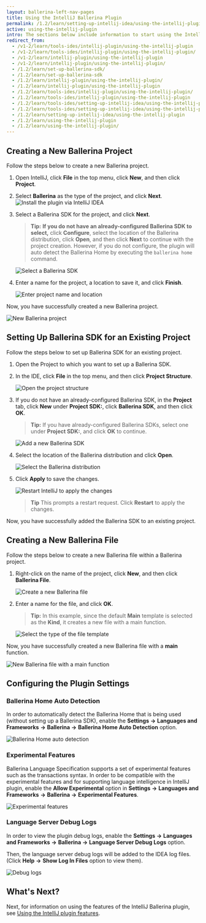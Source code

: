 ```yaml
---
layout: ballerina-left-nav-pages
title: Using the IntelliJ Ballerina Plugin
permalink: /1.2/learn/setting-up-intellij-idea/using-the-intellij-plugin/
active: using-the-intellij-plugin
intro: The sections below include information to start using the IntelliJ Ballerina plugin after installing it.
redirect_from:
  - /v1-2/learn/tools-ides/intellij-plugin/using-the-intellij-plugin
  - /v1-2/learn/tools-ides/intellij-plugin/using-the-intellij-plugin/
  - /v1-2/learn/intellij-plugin/using-the-intellij-plugin
  - /v1-2/learn/intellij-plugin/using-the-intellij-plugin/
  - /1.2/learn/set-up-ballerina-sdk/
  - /1.2/learn/set-up-ballerina-sdk
  - /1.2/learn/intellij-plugin/using-the-intellij-plugin/
  - /1.2/learn/intellij-plugin/using-the-intellij-plugin
  - /1.2/learn/tools-ides/intellij-plugin/using-the-intellij-plugin/
  - /1.2/learn/tools-ides/intellij-plugin/using-the-intellij-plugin
  - /1.2/learn/tools-ides/setting-up-intellij-idea/using-the-intellij-plugin
  - /1.2/learn/tools-ides/setting-up-intellij-idea/using-the-intellij-plugin/
  - /1.2/learn/setting-up-intellij-idea/using-the-intellij-plugin
  - /1.2/learn/using-the-intellij-plugin
  - /1.2/learn/using-the-intellij-plugin/
---
```


## Creating a New Ballerina Project

Follow the steps below to create a new Ballerina project.

1. Open IntelliJ, click **File** in the top menu, click **New**, and then click **Project**.

2. Select **Ballerina** as the type of the project, and click **Next**.
![Install the plugin via IntelliJ IDEA](/1.2/learn/images/select-project-type.png)

3. Select a Ballerina SDK for the project, and click **Next**.

    >**Tip:** **If you do not have an already-configured Ballerina SDK to select,** click **Configure**, select the location of the Ballerina distribution, click **Open**, and then click **Next** to continue with the project creation. However, if you do not configure, the plugin will auto detect the Ballerina Home by executing the `ballerina home` command.

    ![Select a Ballerina SDK](/1.2/learn/images/select-sdk.png)
   
4. Enter a name for the project, a location to save it, and click **Finish**.

    ![Enter project name and location](/1.2/learn/images/enter-project-name-and-location.png)

Now, you have successfully created a new Ballerina project.

![New Ballerina project](/1.2/learn/images/new-ballerina-project.png)

## Setting Up Ballerina SDK for an Existing Project

Follow the steps below to set up Ballerina SDK for an existing project.

1. Open the Project to which you want to set up a Ballerina SDK.
2. In the IDE, click **File** in the top menu, and then click **Project Structure**.

    ![Open the project structure](/1.2/learn/images/open-project-structure.png)
3. If you do not have an already-configured Ballerina SDK, in the **Project** tab, click **New** under **Project SDK:**, click **Ballerina SDK**, and then click **OK**. 

    >**Tip:** If you have already-configured Ballerina SDKs, select one under **Project SDK:**, and click **OK** to continue.

    ![Add a new Ballerina SDK](/1.2/learn/images/add-new-sdk.png)
4. Select the location of the Ballerina distribution and click **Open**.

    ![Select the Ballerina distribution](/1.2/learn/images/select-ballerina-distribution.png)
5. Click **Apply** to save the changes.

    ![Restart IntelliJ to apply the changes](/1.2/learn/images/apply-changes.png)

    >**Tip** This prompts a restart request. Click **Restart** to apply the changes.

 Now, you have successfully added the Ballerina SDK to an existing project.

## Creating a New Ballerina File

Follow the steps below to create a new Ballerina file within a Ballerina project.

1. Right-click on the name of the project, click **New**, and then click **Ballerina File**.

    ![Create a new Ballerina file](/1.2/learn/images/create-new-ballerina-file.png)

2. Enter a name for the file, and click **OK**. 

    > **Tip:** In this example, since the default **Main** template is selected as the **Kind**, it creates a new file with a main function.

    ![Select the type of the file template](/1.2/learn/images/select-file-kind.png)

Now, you have successfully created a new Ballerina file with a **main** function.

![New Ballerina file with a main function](/1.2/learn/images/new-ballerina-file-with-main-function.png)

## Configuring the Plugin Settings

### Ballerina Home Auto Detection

In order to automatically detect the Ballerina Home that is being used (without setting up a Ballerina SDK), enable the **Settings** **->** **Languages and Frameworks** **->** **Ballerina** **->** **Ballerina Home Auto Detection** option.

![Ballerina Home auto detection](/1.2/learn/images/auto-detection.png)

### Experimental Features

Ballerina Language Specification supports a set of experimental features such as the transactions syntax. In order to be compatible with the experimental features and for supporting language intelligence in IntelliJ plugin, enable the **Allow Experimental** option in **Settings** **->** **Languages and Frameworks** **->** **Ballerina** **->** **Experimental Features**.

![Experimental features](/1.2/learn/images/experimental-features.png)

### Language Server Debug Logs

In order to view the plugin debug logs, enable the **Settings** **->** **Languages and Frameworks** **->** **Ballerina** **->** **Language Server Debug Logs** option.

Then, the language server debug logs will be added to the IDEA log files. (Click **Help** **->** **Show Log In Files** option to view them).

![Debug logs](/1.2/learn/images/debug-logs.png)

## What's Next?

 Next, for information on using the features of the IntelliJ Ballerina plugin, see [Using the IntelliJ plugin features](/1.2/learn/intellij-plugin/using-intellij-plugin-features).
 


 
